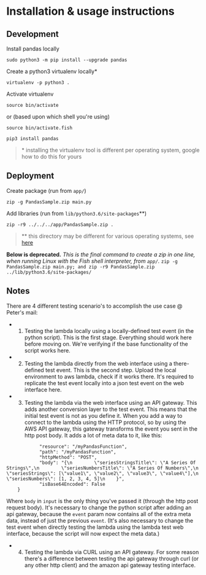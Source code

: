 # Installation & usage instructions

## Development

Install pandas locally

`sudo python3 -m pip install --upgrade pandas`

Create a python3 virtualenv locally*

`virtualenv -p python3 .`

Activate virtualenv

`source bin/activate`

or (based upon which shell you're using)

`source bin/activate.fish`

`pip3 install pandas`

> \* installing the virtualenv tool is different per operating system, google how to do this for yours

## Deployment

Create package (run from `app/`)

`zip -g PandasSample.zip main.py`

Add libraries (run from `lib/python3.6/site-packages`\*\*)

`zip -r9 ../../../app/PandasSample.zip .`

> \*\* this directory may be different for various operating systems, see [here](https://docs.aws.amazon.com/lambda/latest/dg/lambda-python-how-to-create-deployment-package.html#deployment-pkg-for-virtualenv)



__Below is deprecated.__
_This is the final command to create a zip in one line, when running Linux with the Fish shell interpreter, from `app/`._
`zip -g PandasSample.zip main.py; and zip -r9 PandasSample.zip ../lib/python3.6/site-packages/`


## Notes

There are 4 different testing scenario's to accomplish the use case @ Peter's mail:

- 1. Testing the lambda locally using a locally-defined test event (in the python script).
This is the first stage. Everything should work here before moving on.
We're verifying if the base functionality of the script works here.

- 2. Testing the lambda directly from the web interface using a there-defined test event.
This is the second step. Upload the local environment to aws lambda, check if it works there.
It's required to replicate the test event locally into a json test event on the web interface here.


- 3. Testing the lambda via the web interface using an API gateway.
This adds another conversion layer to the test event. This means that the initial test event is not as you define it. When you add a way to connect to the lambda using the HTTP protocol, so by using the AWS API gateway, this gateway transforms the event you sent in the http post body. It adds a lot of meta data to it, like this:
```
            "resource": "/myPandasFunction",
            "path": "/myPandasFunction",
            "httpMethod": "POST",
            "body": "{\n        \"seriesStringsTitle\": \"A Series Of Strings\",\n        \"seriesNumbersTitle\": \"A Series Of Numbers\",\n        \"seriesStrings\": [\"value1\", \"value2\", \"value3\", \"value4\"],\n        \"seriesNumbers\": [1, 2, 3, 4, 5]\n    }",
            "isBase64Encoded": False
    }
```
Where `body` in `input` is the only thing you've passed it (through the http post request body).
It's necessary to change the python script after adding an api gateway, because the `event` param now contains all of the extra meta data, instead of just the previous `event`.
(It's also necessary to change the test event when directly testing the lambda using the lambda test web interface, because the script will now expect the meta data.)

- 4. Testing the lambda via CURL using an API gateway.
For some reason there's a difference between testing the api gateway through curl (or any other http client) and the amazon api gateway testing interface.
